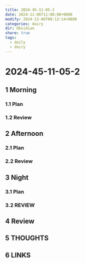 ```yaml
---
title: 2024-45-11-05-2
date: 2024-11-06T11:08:08+0800
modify: 2024-12-06T00:12:14+0800
categories: dairy
dir: Obsidian
share: true
tags:
  - daily
  - dairy
---
```


# 2024-45-11-05-2

## 1 Morning

### 1.1 Plan

### 1.2 Review

## 2 Afternoon

### 2.1 Plan

### 2.2 Review

## 3 Night

### 3.1 Plan

### 3.2 REVIEW

## 4 Review

## 5 THOUGHTS

## 6 LINKS